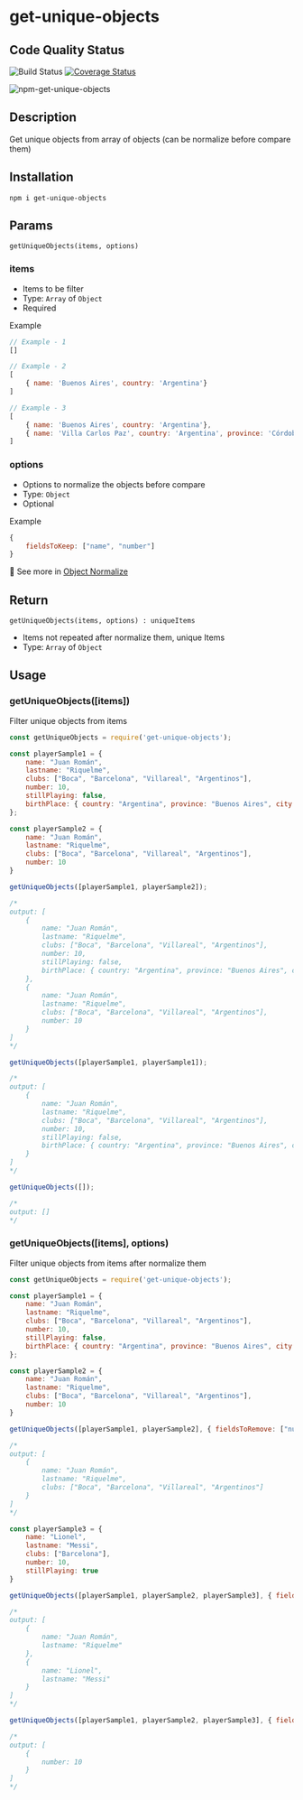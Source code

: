 # get-unique-objects

## Code Quality Status
![Build Status](https://github.com/gastonpereyra/get-unique-objects/workflows/Build%20Status/badge.svg)
[![Coverage Status](https://img.shields.io/coveralls/github/gastonpereyra/get-unique-objects/master.svg)](https://coveralls.io/r/gastonpereyra/get-unique-objects?branch=master)

![npm-get-unique-objects](https://user-images.githubusercontent.com/39351850/93025004-c710ef80-f5d0-11ea-83a5-d6a4fe8fcf98.png)

## Description
Get unique objects from array of objects (can be normalize before compare them)

## Installation

```
npm i get-unique-objects
```

## Params

`getUniqueObjects(items, options)`

### items

* Items to be filter
* Type: `Array` of `Object`
* Required

Example

```js
// Example - 1
[]

// Example - 2
[
    { name: 'Buenos Aires', country: 'Argentina'}
]

// Example - 3
[
    { name: 'Buenos Aires', country: 'Argentina'},
    { name: 'Villa Carlos Paz', country: 'Argentina', province: 'Córdoba' },
]
```

### options

* Options to normalize the objects before compare
* Type: `Object`
* Optional 

Example

```js
{
    fieldsToKeep: ["name", "number"]
}
```

:link: See more in [Object Normalize](https://github.com/gastonpereyra/objects-normalizer#options)

## Return

`getUniqueObjects(items, options) : uniqueItems`

* Items not repeated after normalize them, unique Items
* Type: `Array` of `Object`

## Usage

### getUniqueObjects([items])

Filter unique objects from items

```js
const getUniqueObjects = require('get-unique-objects');

const playerSample1 = {
    name: "Juan Román",
    lastname: "Riquelme",
    clubs: ["Boca", "Barcelona", "Villareal", "Argentinos"],
    number: 10,
    stillPlaying: false,
    birthPlace: { country: "Argentina", province: "Buenos Aires", city: "Don Torcuato" }
};

const playerSample2 = {
    name: "Juan Román",
    lastname: "Riquelme",
    clubs: ["Boca", "Barcelona", "Villareal", "Argentinos"],
    number: 10
}

getUniqueObjects([playerSample1, playerSample2]);

/*
output: [
    {
        name: "Juan Román",
        lastname: "Riquelme",
        clubs: ["Boca", "Barcelona", "Villareal", "Argentinos"],
        number: 10,
        stillPlaying: false,
        birthPlace: { country: "Argentina", province: "Buenos Aires", city: "Don Torcuato" }
    },
    {
        name: "Juan Román",
        lastname: "Riquelme",
        clubs: ["Boca", "Barcelona", "Villareal", "Argentinos"],
        number: 10
    }
]
*/

getUniqueObjects([playerSample1, playerSample1]);

/*
output: [
    {
        name: "Juan Román",
        lastname: "Riquelme",
        clubs: ["Boca", "Barcelona", "Villareal", "Argentinos"],
        number: 10,
        stillPlaying: false,
        birthPlace: { country: "Argentina", province: "Buenos Aires", city: "Don Torcuato" }
    }
]
*/

getUniqueObjects([]);

/*
output: []
*/
```

### getUniqueObjects([items], options)

Filter unique objects from items after normalize them

```js
const getUniqueObjects = require('get-unique-objects');

const playerSample1 = {
    name: "Juan Román",
    lastname: "Riquelme",
    clubs: ["Boca", "Barcelona", "Villareal", "Argentinos"],
    number: 10,
    stillPlaying: false,
    birthPlace: { country: "Argentina", province: "Buenos Aires", city: "Don Torcuato" }
};

const playerSample2 = {
    name: "Juan Román",
    lastname: "Riquelme",
    clubs: ["Boca", "Barcelona", "Villareal", "Argentinos"],
    number: 10
}

getUniqueObjects([playerSample1, playerSample2], { fieldsToRemove: ["number", "stillPlaying", "birthPlace"] });

/*
output: [
    {
        name: "Juan Román",
        lastname: "Riquelme",
        clubs: ["Boca", "Barcelona", "Villareal", "Argentinos"]
    }
]
*/

const playerSample3 = {
    name: "Lionel",
    lastname: "Messi",
    clubs: ["Barcelona"],
    number: 10,
    stillPlaying: true
}

getUniqueObjects([playerSample1, playerSample2, playerSample3], { fieldsToKeep: ["name", "lastname"]});

/*
output: [
    {
        name: "Juan Román",
        lastname: "Riquelme"
    },
    {
        name: "Lionel",
        lastname: "Messi"
    }
]
*/

getUniqueObjects([playerSample1, playerSample2, playerSample3], { fieldsToKeep: ["number"]});

/*
output: [
    {
        number: 10
    }
]
*/
```